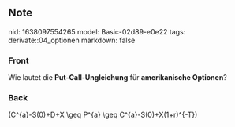 ## Note
nid: 1638097554265
model: Basic-02d89-e0e22
tags: derivate::04_optionen
markdown: false

### Front
Wie lautet die <b>Put-Call-Ungleichung</b> für <b>amerikanische
Optionen</b>?

### Back
\(C^{a}-S(0)+D+X \geq P^{a} \geq C^{a}-S(0)+X(1+r)^{-T}\)
